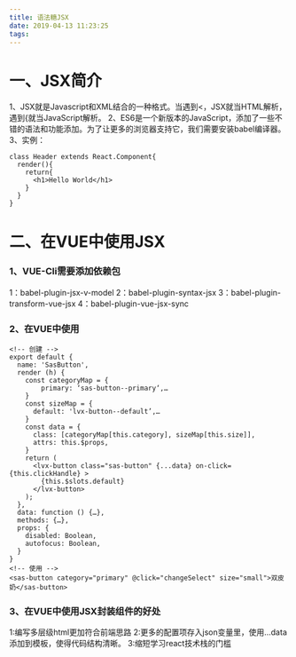 ```yaml
---
title: 语法糖JSX
date: 2019-04-13 11:23:25
tags:
---
```

# 一、JSX简介
1、JSX就是Javascript和XML结合的一种格式。当遇到<，JSX就当HTML解析，遇到{就当JavaScript解析。
2、ES6是一个新版本的JavaScript，添加了一些不错的语法和功能添加。为了让更多的浏览器支持它，我们需要安装babel编译器。
3、实例：
```
class Header extends React.Component{
  render(){
    return{
      <h1>Hello World</h1>
    }
  }
}
```

# 二、在VUE中使用JSX

### 1、VUE-Cli需要添加依赖包
1：babel-plugin-jsx-v-model
2：babel-plugin-syntax-jsx
3：babel-plugin-transform-vue-jsx
4：babel-plugin-vue-jsx-sync

### 2、在VUE中使用
```
<!-- 创建 -->
export default {
  name: 'SasButton',
  render (h) {
    const categoryMap = {
	    primary: ‘sas-button--primary‘,…
    }
    const sizeMap = {
      default: 'lvx-button--default’,…
    }
    const data = {
      class: [categoryMap[this.category], sizeMap[this.size]],
      attrs: this.$props,
    }
    return (
      <lvx-button class="sas-button" {...data} on-click={this.clickHandle} >
        {this.$slots.default}
      </lvx-button>
    );
  },
  data: function () {…},
  methods: {…},
  props: {
    disabled: Boolean,
    autofocus: Boolean,
  }
}
<!-- 使用 -->
<sas-button category="primary" @click="changeSelect" size="small">双皮奶</sas-button>
```

### 3、在VUE中使用JSX封装组件的好处
1:编写多层级html更加符合前端思路
2:更多的配置项存入json变量里，使用…data添加到模板，使得代码结构清晰。
3:缩短学习react技术栈的门槛